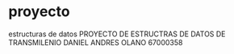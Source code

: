 # proyecto
estructuras de datos 
PROYECTO DE ESTRUCTRAS DE DATOS DE TRANSMILENIO
DANIEL ANDRES OLANO
67000358
